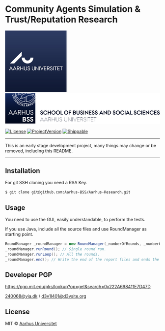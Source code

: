 # Community Agents Simulation & Trust/Reputation Research
![AU_Logo](https://github.com/Aarhus-BSS/Aarhus-Research/blob/master/misc/au_standard_logo.jpg) 
![AUBSS_Logo](https://github.com/Aarhus-BSS/Aarhus-Research/blob/master/misc/BSSlogo_blue_DK_01.png)

[![License](https://img.shields.io/hexpm/l/plug.svg)]()
[![ProjectVersion](https://img.shields.io/badge/version-alpha-orange.svg)]()
[![Shippable](https://img.shields.io/shippable/5444c5ecb904a4b21567b0ff.svg)]()

***
This is an early stage development project, many things may change or be removed, including this README.
***

## Installation

For git SSH cloning you need a RSA Key.
```sh
$ git clone git@github.com:Aarhus-BSS/Aarhus-Research.git
```

## Usage

You need to use the GUI, easily understandable, to perform the tests.

If you use Java, include all the source files and use RoundManager as starting point.

```java
RoundManager _roundManager = new RoundManager(_numberOfRounds, _numberOfSAgents, _numberOfPAgents);
_roundManager.runRound(); // Single round run.
_roundManager.runLoop(); // All the rounds.
_roundManager.end(); // Write the end of the report files and ends the Matchmaking game.
```

## Developer PGP

https://pgp.mit.edu/pks/lookup?op=get&search=0x222A698411E7D47D

240068@via.dk / d3v1l401@d3vsite.org

## License

MIT © [Aarhus Universitet](https://au.dk/)